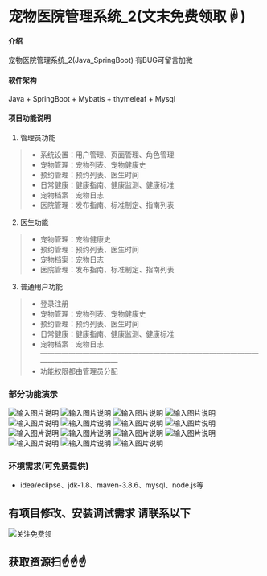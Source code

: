 # 宠物医院管理系统_2(文末免费领取☟)
> 
#### 介绍
宠物医院管理系统_2(Java_SpringBoot)
有BUG可留言加微

#### 软件架构
Java + SpringBoot + Mybatis + thymeleaf + Mysql


#### 项目功能说明

1.  管理员功能
> + 系统设置：用户管理、页面管理、角色管理
> + 宠物管理：宠物列表、宠物健康史
> + 预约管理：预约列表、医生时间
> + 日常健康：健康指南、健康监测、健康标准
> + 宠物档案：宠物日志
> + 医院管理：发布指南、标准制定、指南列表
2.  医生功能
> + 宠物管理：宠物健康史
> + 预约管理：预约列表、医生时间
> + 宠物档案：宠物日志
> + 医院管理：发布指南、标准制定、指南列表
3.  普通用户功能
> + 登录注册
> + 宠物管理：宠物列表、宠物健康史
> + 预约管理：预约列表、医生时间
> + 日常健康：健康指南、健康监测、健康标准
> + 宠物档案：宠物日志
——————————————————————————————————————————
> + 功能权限都由管理员分配


### 部分功能演示
![输入图片说明](photo/1-1.png)
![输入图片说明](photo/1-2.png)
![输入图片说明](photo/1-3.png)
![输入图片说明](photo/1-4.png)
![输入图片说明](photo/1-5.png)
![输入图片说明](photo/1-6.png)
![输入图片说明](photo/1-7.png)
![输入图片说明](photo/1-8.png)
![输入图片说明](photo/1-9.png)
![输入图片说明](photo/1-10.png)
![输入图片说明](photo/1-11.png)
![输入图片说明](photo/1-12.png)
![输入图片说明](photo/2-1.png)
![输入图片说明](photo/2-2.png)
![输入图片说明](photo/3-1.png)



### 环境需求(可免费提供)
- idea/eclipse、jdk-1.8、maven-3.8.6、mysql、node.js等


## 有项目修改、安装调试需求 请联系以下
![关注免费领](联系.png)

## 获取资源扫☝☝☝


